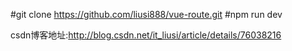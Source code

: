 #git clone https://github.com/liusi888/vue-route.git
#npm run dev

csdn博客地址:http://blog.csdn.net/it_liusi/article/details/76038216


